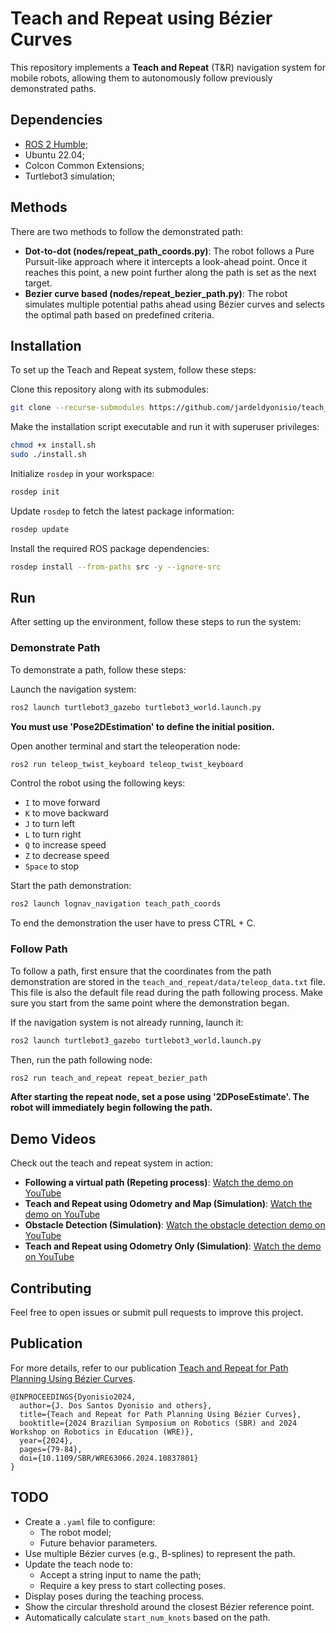 # Teach and Repeat using Bézier Curves
This repository implements a **Teach and Repeat** (T&R) navigation system for mobile robots, allowing them to autonomously follow previously demonstrated paths.
<!-- TODO: Add a better description-->

## Dependencies
- [ROS 2 Humble](https://docs.ros.org/en/humble/Installation.html);
- Ubuntu 22.04;
- Colcon Common Extensions;
- Turtlebot3 simulation;

## Methods
There are two methods to follow the demonstrated path:

- **Dot-to-dot (nodes/repeat_path_coords.py)**: The robot follows a Pure Pursuit-like approach where it intercepts a look-ahead point. Once it reaches this point, a new point further along the path is set as the next target.
- **Bezier curve based (nodes/repeat_bezier_path.py)**: The robot simulates multiple potential paths ahead using Bézier curves and selects the optimal path based on predefined criteria.

## Installation
To set up the Teach and Repeat system, follow these steps:

Clone this repository along with its submodules:
  ```zsh
  git clone --recurse-submodules https://github.com/jardeldyonisio/teach_and_repeat.git
  ```

Make the installation script executable and run it with superuser privileges:
  ```zsh
  chmod +x install.sh
  sudo ./install.sh
  ```

Initialize `rosdep` in your workspace:
  ```zsh
  rosdep init
  ```

Update `rosdep` to fetch the latest package information:
  ```zsh
  rosdep update
  ```

Install the required ROS package dependencies:
  ```zsh
  rosdep install --from-paths src -y --ignore-src
  ```

## Run

After setting up the environment, follow these steps to run the system:

### Demonstrate Path

To demonstrate a path, follow these steps:

Launch the navigation system:
```zsh
ros2 launch turtlebot3_gazebo turtlebot3_world.launch.py
```
**You must use 'Pose2DEstimation' to define the initial position.**

Open another terminal and start the teleoperation node:
```zsh
ros2 run teleop_twist_keyboard teleop_twist_keyboard
```

Control the robot using the following keys:
- `I` to move forward
- `K` to move backward
- `J` to turn left
- `L` to turn right
- `Q` to increase speed
- `Z` to decrease speed
- `Space` to stop

Start the path demonstration:
```zsh
ros2 launch lognav_navigation teach_path_coords
```
To end the demonstration the user have to press CTRL + C.

### Follow Path

To follow a path, first ensure that the coordinates from the path demonstration are stored in the `teach_and_repeat/data/teleop_data.txt` file. This file is also the default file read during the path following process. Make sure you start from the same point where the demonstration began.

If the navigation system is not already running, launch it:
```zsh
ros2 launch turtlebot3_gazebo turtlebot3_world.launch.py
```

Then, run the path following node:
```zsh
ros2 run teach_and_repeat repeat_bezier_path
```

**After starting the repeat node, set a pose using '2DPoseEstimate'. The robot will immediately begin following the path.**

## Demo Videos
Check out the teach and repeat system in action:

- **Following a virtual path (Repeting process)**: [Watch the demo on YouTube](https://www.youtube.com/watch?v=crmZR9EUTow)
- **Teach and Repeat using Odometry and Map (Simulation)**: [Watch the demo on YouTube](https://www.youtube.com/watch?v=7bjSsaD-_tI)
- **Obstacle Detection (Simulation)**: [Watch the obstacle detection demo on YouTube](https://www.youtube.com/watch?v=RmauNqaVmGg)
- **Teach and Repeat using Odometry Only (Simulation)**: [Watch the demo on YouTube](https://www.youtube.com/watch?v=-z7Gqplbi0U&t=5s)

## Contributing
Feel free to open issues or submit pull requests to improve this project.

## Publication
For more details, refer to our publication [Teach and Repeat for Path Planning Using Bézier Curves](https://ieeexplore.ieee.org/document/10837801).

```
@INPROCEEDINGS{Dyonisio2024,
  author={J. Dos Santos Dyonisio and others},
  title={Teach and Repeat for Path Planning Using Bézier Curves},
  booktitle={2024 Brazilian Symposium on Robotics (SBR) and 2024 Workshop on Robotics in Education (WRE)},
  year={2024},
  pages={79-84},
  doi={10.1109/SBR/WRE63066.2024.10837801}
}

```
## TODO
- Create a `.yaml` file to configure:
  - The robot model;
  - Future behavior parameters.
- Use multiple Bézier curves (e.g., B-splines) to represent the path.
- Update the teach node to:
  - Accept a string input to name the path;
  - Require a key press to start collecting poses.
- Display poses during the teaching process.
- Show the circular threshold around the closest Bézier reference point.
- Automatically calculate `start_num_knots` based on the path.
